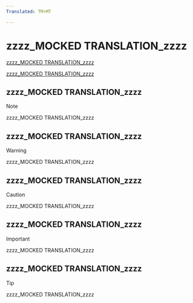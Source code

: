 ```yaml
---
Translated: TM+MT

---
```

# zzzz_MOCKED TRANSLATION_zzzz

[zzzz_MOCKED TRANSLATION_zzzz](https://woieoiwjef.com)


[zzzz_MOCKED TRANSLATION_zzzz](http://www.adobe.com)

## zzzz_MOCKED TRANSLATION_zzzz

> [!NOTE]
> zzzz_MOCKED TRANSLATION_zzzz

## zzzz_MOCKED TRANSLATION_zzzz

> [!WARNING]
> zzzz_MOCKED TRANSLATION_zzzz

## zzzz_MOCKED TRANSLATION_zzzz

> [!CAUTION]
> zzzz_MOCKED TRANSLATION_zzzz

## zzzz_MOCKED TRANSLATION_zzzz

> [!IMPORTANT]
> zzzz_MOCKED TRANSLATION_zzzz

## zzzz_MOCKED TRANSLATION_zzzz

> [!TIP]
> zzzz_MOCKED TRANSLATION_zzzz
